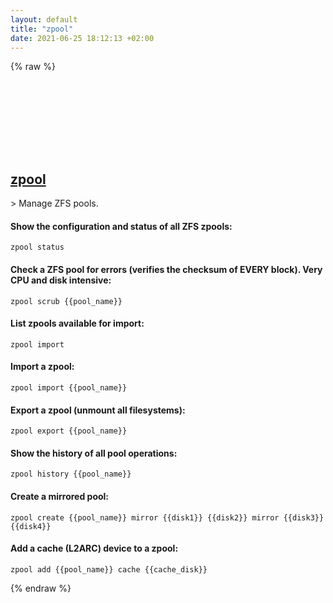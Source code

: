 ```yaml
---
layout: default
title: "zpool"
date: 2021-06-25 18:12:13 +02:00
---
```

{% raw %}
<h2 id="zpool">
  <a href="/en/common/zpool.html">zpool</a> <a href="#zpool"><svg class="icon">
    <use href="/assets/images/unicode_sprite.svg#link" />
  </svg></a>
</h2>
> Manage ZFS pools.

#### Show the configuration and status of all ZFS zpools:
```shell
zpool status
```
#### Check a ZFS pool for errors (verifies the checksum of EVERY block). Very CPU and disk intensive:
```shell
zpool scrub {{pool_name}}
```
#### List zpools available for import:
```shell
zpool import
```
#### Import a zpool:
```shell
zpool import {{pool_name}}
```
#### Export a zpool (unmount all filesystems):
```shell
zpool export {{pool_name}}
```
#### Show the history of all pool operations:
```shell
zpool history {{pool_name}}
```
#### Create a mirrored pool:
```shell
zpool create {{pool_name}} mirror {{disk1}} {{disk2}} mirror {{disk3}} {{disk4}}
```
#### Add a cache (L2ARC) device to a zpool:
```shell
zpool add {{pool_name}} cache {{cache_disk}}
```
{% endraw %}